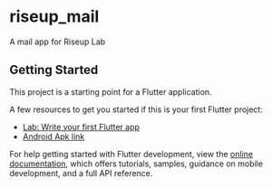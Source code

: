 # riseup_mail

A mail app for Riseup Lab 

## Getting Started

This project is a starting point for a Flutter application.

A few resources to get you started if this is your first Flutter project:

- [Lab: Write your first Flutter app](https://docs.flutter.dev/get-started/codelab)
- [Android Apk link](https://we.tl/t-KVatQ49Mtk)

For help getting started with Flutter development, view the
[online documentation](https://docs.flutter.dev/), which offers tutorials,
samples, guidance on mobile development, and a full API reference.
